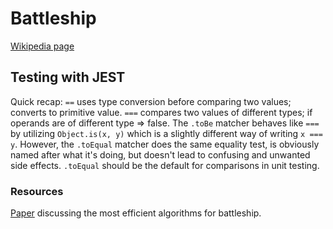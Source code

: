 # Battleship
[Wikipedia page](https://en.wikipedia.org/wiki/Battleship_(game))

## Testing with JEST
Quick recap: `==` uses type conversion before comparing two values; converts to primitive value.
`===` compares two values of different types; if operands are of different type => false.
The `.toBe` matcher behaves like `===` by utilizing `Object.is(x, y)` which is a slightly different way 
of writing `x === y`.
However, the `.toEqual` matcher does the same equality test, is obviously named after what it's doing,
 but doesn't lead to confusing and unwanted side effects.
`.toEqual` should be the default for comparisons in unit testing.

### Resources 
[Paper](https://pageperso.lis-lab.fr/guilherme.fonseca/battleship_conf.pdf) discussing the most efficient algorithms for 
battleship.